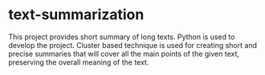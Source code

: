 # text-summarization
This project provides short summary of long texts. Python is used to develop the project.
Cluster based technique is used for creating short and precise summaries that will cover all the main points of the given text, preserving the overall meaning of the text.
